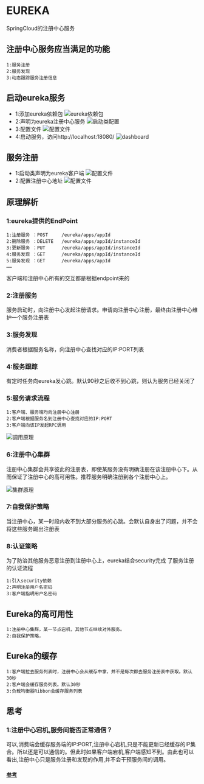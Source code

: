 # EUREKA
 SpringCloud的注册中心服务
 
## 注册中心服务应当满足的功能
  ```
1:服务注册
2:服务发现
3:动态跟踪服务注册信息
  ```
  
## 启动eureka服务
* 1:添加eureka依赖包
	![eureka依赖包](https://github.com/MrSummer33/blogs/tree/master/PICTURES/SPRING-CLOUD/EUREKA/maven_dependency.png)
* 2:声明为eureka注册中心服务
	![启动类配置](https://github.com/MrSummer33/blogs/tree/master/PICTURES/SPRING-CLOUD/EUREKA/EnableEurekaServerAnnotation.png)
* 3:配置文件
	![配置文件](https://github.com/MrSummer33/blogs/tree/master/PICTURES/SPRING-CLOUD/EUREKA/server-config.png)
* 4:启动服务，访问http://localhost:18080/
	![dashboard](https://github.com/MrSummer33/blogs/tree/master/PICTURES/SPRING-CLOUD/EUREKA/dashboard.png)
	
## 服务注册
 * 1:启动类声明为eureka客户端
 		![配置文件](https://github.com/MrSummer33/blogs/tree/master/PICTURES/SPRING-CLOUD/EUREKA/client-main.png)
 * 2:配置注册中心地址
 	 ![配置文件](https://github.com/MrSummer33/blogs/tree/master/PICTURES/SPRING-CLOUD/EUREKA/client-config.png)
 	 
## 原理解析
### 1:eureka提供的EndPoint
```
1:注册服务 ：POST     /eureka/apps/appId         
2:删除服务 ：DELETE   /eureka/apps/appId/instanceId
3:更新服务 ：PUT      /eureka/apps/appId/instanceId
4:服务发现 ：GET      /eureka/apps/appId/instanceId
5:服务发现 ：GET      /eureka/apps/appId
……
```
客户端和注册中心所有的交互都是根据endpoint来的

### 2:注册服务
服务启动时，向注册中心发起注册请求。申请向注册中心注册，最终由注册中心维护一个服务注册表
	
### 3:服务发现
消费者根据服务名称，向注册中心查找对应的IP:PORT列表
	
### 4:服务跟踪
有定时任务向eureka发心跳。默认90秒之后收不到心跳，则认为服务已经关闭了
   
### 5:服务请求流程
```
1:客户端、服务端均向注册中心注册
2:客户端根据服务名到注册中心查找对应的IP:PORT
3:客户端向该IP发起RPC调用
```
![调用原理](https://github.com/MrSummer33/blogs/tree/master/PICTURES/SPRING-CLOUD/EUREKA/调用原理.png)

### 6:注册中心集群
注册中心集群会共享彼此的注册表，即使某服务没有明确注册在该注册中心下。从而保证了注册中心的高可用性。推荐服务明确注册到各个注册中心上。

![集群原理](https://github.com/MrSummer33/blogs/tree/master/PICTURES/SPRING-CLOUD/EUREKA/集群原理.png)

### 7:自我保护策略
当注册中心，某一时段内收不到大部分服务的心跳。会默认自身出了问题，并不会将这些服务踢出注册表

### 8:认证策略
为了防治其他服务恶意注册到注册中心上，eureka结合security完成
了服务注册的认证流程
```
1:引入security依赖
2:声明注册用户名密码
3:客户端指明用户名密码
```

## Eureka的高可用性
```
1:注册中心集群，某一节点宕机，其他节点继续对外服务。
2:自我保护策略，
```

## Eureka的缓存
```
1:客户端拉去服务列表时，注册中心会从缓存中拿，并不是每次都去服务注册表中获取。默认30秒
2:客户端会缓存服务列表。默认30秒
3:负载均衡器Ribbon会缓存服务列表
```

## 思考
### 1:注册中心宕机,服务间能否正常通信？
可以,消费端会缓存服务端的IP:PORT,注册中心宕机,只是不能更新已经缓存的IP集合。所以还是可以通信的。但此时如果客户端宕机,客户端感知不到。由此也可以看出,注册中心只是服务注册和发现的作用,并不会干预服务间的调用。

#### [参考](https://blog.csdn.net/neosmith/article/details/53131023)
